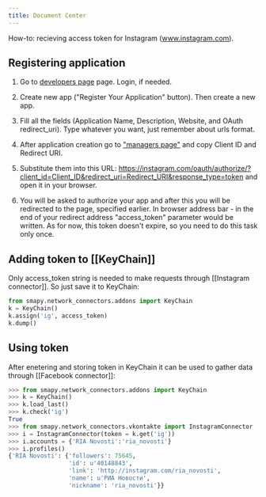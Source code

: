 ```yaml
---
title: Document Center
---
```


How-to: recieving access token for Instagram (www.instagram.com).

## Registering application

1. Go to [developers page](http://instagram.com/developer/) page. Login, if needed.

2. Create new app ("Register Your Application" button). Then create a new app.

3. Fill all the fields (Application Name, Description, Website, and OAuth redirect_uri). Type whatever you want, just remember about urls format.

4. After application creation go to ["managers page"](http://instagram.com/developer/clients/manage/) and copy Client ID and Redirect URI.

5. Substitute them into this URL: https://instagram.com/oauth/authorize/?client_id=Client_ID&redirect_uri=Redirect_URI&response_type=token and open it in your browser.

6. You will be asked to authorize your app and after this you will be redirected to the page, specified earlier. In browser address bar - in the end of your redirect address "access_token" parameter would be written. As for now, this token doesn't expire, so you need to do this task only once. 

## Adding token to [[KeyChain]]

Only access_token string is needed to make requests through [[Instagram connector]]. So just save it to KeyChain:

```python
from smapy.network_connectors.addons import KeyChain
k = KeyChain()
k.assign('ig', access_token)
k.dump()
```

## Using token

After enetering and storing token in KeyChain it can be used to gather data through [[Facebook connector]]:

```python
>>> from smapy.network_connectors.addons import KeyChain
>>> k = KeyChain()
>>> k.load_last()
>>> k.check('ig')
True
>>> from smapy.network_connectors.vkontakte import InstagramConnector
>>> i = InstagramConnector(token = k.get('ig'))
>>> i.accounts = {'RIA Novosti':'ria_novosti'}
>>> i.profiles()
{'RIA Novosti': {'followers': 75645,
                 'id': u'40148843',
                 'link': 'http://instagram.com/ria_novosti',
                 'name': u'РИА Новости',
                 'nickname': 'ria_novosti'}}
```